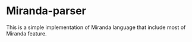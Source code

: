 # Miranda-parser
This is a simple implementation of Miranda language that include most of Miranda feature.
